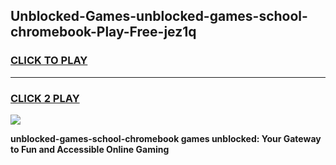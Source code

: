 
## Unblocked-Games-unblocked-games-school-chromebook-Play-Free-jez1q
<h3>
<a href="https://premium76.site?title=unblocked-games-school-chromebook&ref=19M">CLICK TO PLAY</a></h3>
<hr>

<h3>
<a href="https://premium76.site?title=unblocked-games-school-chromebook&ref=19M">CLICK 2 PLAY</a>
  
</h3>

<a href="https://premium76.site?title=unblocked-games-school-chromebook&ref=19M"><img src="https://clearcache.store/games.png"></a>


**unblocked-games-school-chromebook games unblocked: Your Gateway to Fun and Accessible Online Gaming**
